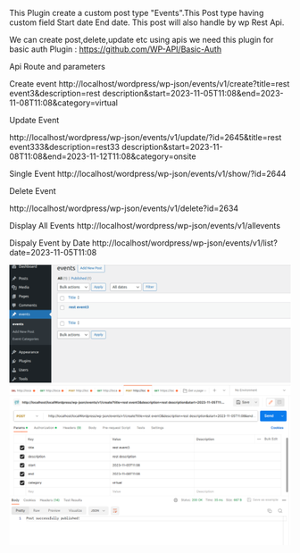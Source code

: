 This Plugin create a custom post type "Events".This Post type having custom field Start date End date.
This post will also handle by wp Rest Api.

We can create post,delete,update etc using apis
we need this plugin for basic auth Plugin : https://github.com/WP-API/Basic-Auth

Api Route and parameters

Create event
http://localhost/wordpress/wp-json/events/v1/create?title=rest event3&description=rest description&start=2023-11-05T11:08&end=2023-11-08T11:08&category=virtual

Update Event

http://localhost/wordpress/wp-json/events/v1/update/?id=2645&title=rest event333&description=rest33 description&start=2023-11-08T11:08&end=2023-11-12T11:08&category=onsite

Single Event
http://localhost/wordpress/wp-json/events/v1/show/?id=2644

Delete Event

http://localhost/wordpress/wp-json/events/v1/delete?id=2634

Display All Events
http://localhost/wordpress/wp-json/events/v1/allevents

Dispaly Event by Date
http://localhost/wordpress/wp-json/events/v1/list?date=2023-11-05T11:08

<img src="https://github.com/rajatmeshram/event-management-rest-api/blob/main/e1.png" />
<img src="https://github.com/rajatmeshram/event-management-rest-api/blob/main/e2.png" />